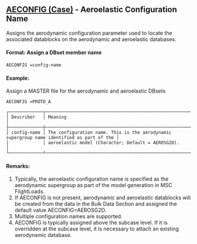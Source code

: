 ## [AECONFIG (Case)](https://nexus.hexagon.com/documentationcenter/bundle/MSC_Nastran_2022.4/page/Nastran_Combined_Book/qrg/casecontrol4a/TOC.AECONFIG.Case.xhtml) - Aeroelastic Configuration Name

Assigns the aerodynamic configuration parameter used to locate the associated datablocks on the aerodynamic and aeroelastic databases.

#### Format: Assign a DBset member name

```nastran
AECONFIG =config-name
```

#### Example:

Assign a MASTER file for the aerodynamic and aeroelastic DBsets

```nastran
AECONFIG =PROTO_A
```
```text
┌─────────────┬───────────────────────────────────────────────────────────────────────────────────────────┐
│ Describer   │ Meaning                                                                                   │
├─────────────┼───────────────────────────────────────────────────────────────────────────────────────────┤
│ config-name │ The configuration name. This is the aerodynamic supergroup name identified as part of the │
│             │ aeroelastic model (Character; Default = AEROSG2D).                                        │
└─────────────┴───────────────────────────────────────────────────────────────────────────────────────────┘
```
#### Remarks:

1. Typically, the aeroelastic configuration name is specified as the aerodynamic supergroup as part of the model generation in MSC FlightLoads.
2. If AECONFIG is not present, aerodynamic and aeroelastic datablocks will be created from the data in the Bulk Data Section and assigned the default value AECONFIG=AEROSG2D.
3. Multiple configuration names are supported.
4. AECONFIG is typically assigned above the subcase level. If it is overridden at the subcase level, it is necessary to attach an existing aerodynamic database.
